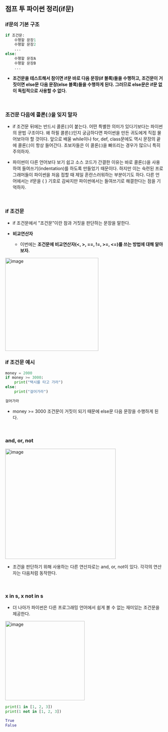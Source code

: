## 점프 투 파이썬 정리(if문)

### if문의 기본 구조

```python
if 조건문:
    수행할 문장1
    수행할 문장2
    ...
else:
    수행할 문장A
    수행할 문장B
    ...
```

- **조건문을 테스트해서 참이면 if문 바로 다음 문장(if 블록)들을 수행하고, 조건문이 거짓이면 else문 다음 문장(else 블록)들을 수행하게 된다. 그러므로 else문은 if문 없이 독립적으로 사용할 수 없다.**

<br>

### 조건문 다음에 콜론(:)을 잊지 말자
- if 조건문 뒤에는 반드시 콜론(:)이 붙는다. 어떤 특별한 의미가 있다기보다는 파이썬의 문법 구조이다. 왜 하필 콜론(:)인지 궁금하다면 파이썬을 만든 귀도에게 직접 물어보아야 할 것이다. 앞으로 배울 while이나 for, def, class문에도 역시 문장의 끝에 콜론(:)이 항상 들어간다. 초보자들은 이 콜론(:)을 빠뜨리는 경우가 많으니 특히 주의하자.

- 파이썬이 다른 언어보다 보기 쉽고 소스 코드가 간결한 이유는 바로 콜론(:)을 사용하여 들여쓰기(indentation)를 하도록 만들었기 때문이다. 하지만 이는 숙련된 프로그래머들이 파이썬을 처음 접할 때 제일 혼란스러워하는 부분이기도 하다. 다른 언어에서는 if문을 { } 기호로 감싸지만 파이썬에서는 들여쓰기로 해결한다는 점을 기억하자.

<br>

### if 조건문
- if 조건문에서 "조건문"이란 참과 거짓을 판단하는 문장을 말한다.

- **비교연산자**
  - 이번에는 **조건문에 비교연산자(<, >, ==, !=, >=, <=)를 쓰는 방법에 대해 알아보자.**

<img width="297" alt="image" src="https://user-images.githubusercontent.com/95380638/173182417-0ed609bb-3e1a-4141-9270-3f6801e6ea3a.png">


<br>

### if 조건문 예시

```python
money = 2000
if money >= 3000:
    print("택시를 타고 가라")
else:
    print("걸어가라")
    
걸어가라
```

- money >= 3000 조건문이 거짓이 되기 때문에 else문 다음 문장을 수행하게 된다.

<br>

### and, or, not

<img width="352" alt="image" src="https://user-images.githubusercontent.com/95380638/173182849-72a3d470-cf0d-40f9-86dd-e89356de9c5e.png">

- 조건을 판단하기 위해 사용하는 다른 연산자로는 and, or, not이 있다. 각각의 연산자는 다음처럼 동작한다.


<br>

### x in s, x not in s
- 더 나아가 파이썬은 다른 프로그래밍 언어에서 쉽게 볼 수 없는 재미있는 조건문을 제공한다.

<img width="253" alt="image" src="https://user-images.githubusercontent.com/95380638/173182884-0c0c981b-4220-48df-8474-a3a56f86a7d4.png">


```python
print(1 in [1, 2, 3])
print(1 not in [1, 2, 3])

True
False
```


